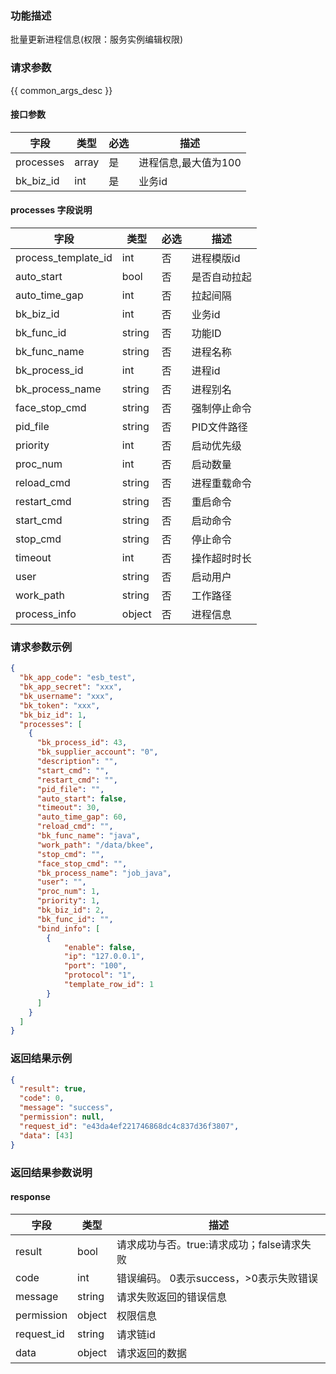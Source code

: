 ### 功能描述

批量更新进程信息(权限：服务实例编辑权限)

### 请求参数

{{ common_args_desc }}

#### 接口参数

| 字段        | 类型    | 必选 | 描述           |
|-----------|-------|----|--------------|
| processes | array | 是  | 进程信息,最大值为100 |
| bk_biz_id | int   | 是  | 业务id         |

#### processes 字段说明

| 字段                  | 类型     | 必选 | 描述      |
|---------------------|--------|----|---------|
| process_template_id | int    | 否  | 进程模版id  |
| auto_start          | bool   | 否  | 是否自动拉起  |
| auto_time_gap       | int    | 否  | 拉起间隔    |
| bk_biz_id           | int    | 否  | 业务id    |
| bk_func_id          | string | 否  | 功能ID    |
| bk_func_name        | string | 否  | 进程名称    |
| bk_process_id       | int    | 否  | 进程id    |
| bk_process_name     | string | 否  | 进程别名    |
| face_stop_cmd       | string | 否  | 强制停止命令  |
| pid_file            | string | 否  | PID文件路径 |
| priority            | int    | 否  | 启动优先级   |
| proc_num            | int    | 否  | 启动数量    |
| reload_cmd          | string | 否  | 进程重载命令  |
| restart_cmd         | string | 否  | 重启命令    |
| start_cmd           | string | 否  | 启动命令    |
| stop_cmd            | string | 否  | 停止命令    |
| timeout             | int    | 否  | 操作超时时长  |
| user                | string | 否  | 启动用户    |
| work_path           | string | 否  | 工作路径    |
| process_info        | object | 否  | 进程信息    |

### 请求参数示例

```json
{
  "bk_app_code": "esb_test",
  "bk_app_secret": "xxx",
  "bk_username": "xxx",
  "bk_token": "xxx",
  "bk_biz_id": 1,
  "processes": [
    {
      "bk_process_id": 43,
      "bk_supplier_account": "0",
      "description": "",
      "start_cmd": "",
      "restart_cmd": "",
      "pid_file": "",
      "auto_start": false,
      "timeout": 30,
      "auto_time_gap": 60,
      "reload_cmd": "",
      "bk_func_name": "java",
      "work_path": "/data/bkee",
      "stop_cmd": "",
      "face_stop_cmd": "",
      "bk_process_name": "job_java",
      "user": "",
      "proc_num": 1,
      "priority": 1,
      "bk_biz_id": 2,
      "bk_func_id": "",
      "bind_info": [
        {
            "enable": false,  
            "ip": "127.0.0.1",  
            "port": "100",  
            "protocol": "1", 
            "template_row_id": 1  
        }
      ]
    }
  ]
}
```

### 返回结果示例

```json
{
  "result": true,
  "code": 0,
  "message": "success",
  "permission": null,
  "request_id": "e43da4ef221746868dc4c837d36f3807",
  "data": [43]
}
```

### 返回结果参数说明

#### response

| 字段         | 类型     | 描述                         |
|------------|--------|----------------------------|
| result     | bool   | 请求成功与否。true:请求成功；false请求失败 |
| code       | int    | 错误编码。 0表示success，>0表示失败错误  |
| message    | string | 请求失败返回的错误信息                |
| permission | object | 权限信息                       |
| request_id | string | 请求链id                      |
| data       | object | 请求返回的数据                    |

